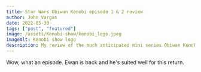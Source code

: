 ```yaml
---
title: Star Wars Obiwan Kenobi episode 1 & 2 review
author: John Vargas
date: 2022-05-30
tags: ["post", "featured"]
image: /assets/Kenobi-show/kenobi_logo.jpeg
imageAlt: Kenobi show logo
description: My review of the much anticipated mini series Obiwan Kenobi
---
```


Wow, what an episode. Ewan is back and he's suited well for this return.